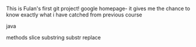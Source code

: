 This is Fulan's first git project!
google homepage- it gives me the chance to know exactly what i have catched from previous course

java

methods
slice
substring
substr
replace

